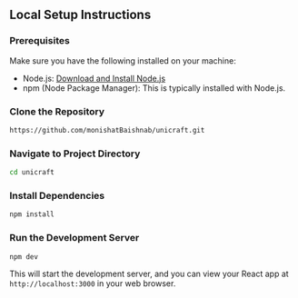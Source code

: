 ## Local Setup Instructions

### Prerequisites

Make sure you have the following installed on your machine:

- Node.js: [Download and Install Node.js](https://nodejs.org/)
- npm (Node Package Manager): This is typically installed with Node.js.

### Clone the Repository

```bash
https://github.com/monishatBaishnab/unicraft.git
```

### Navigate to Project Directory

```bash
cd unicraft
```

### Install Dependencies

```bash
npm install
```

### Run the Development Server

```bash
npm dev
```

This will start the development server, and you can view your React app at `http://localhost:3000` in your web browser.
